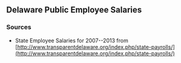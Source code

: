 ## Delaware Public Employee Salaries

### Sources

* State Employee Salaries for 2007--2013 from [http://www.transparentdelaware.org/index.php/state-payrolls/](http://www.transparentdelaware.org/index.php/state-payrolls/) 

